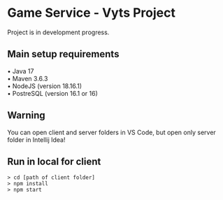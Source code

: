 # Game Service - Vyts Project
Project is in development progress.

## Main setup requirements
• Java 17 <br>
• Maven 3.6.3 <br>
• NodeJS (version 18.16.1) <br>
• PostreSQL (version 16.1 or 16) <br>

## Warning
You can open client and server folders in VS Code, but open only server folder in Intellij Idea!

## Run in local for client
```> cd [path of client folder]``` <br>
```> npm install```<br>
```> npm start``` <br>
